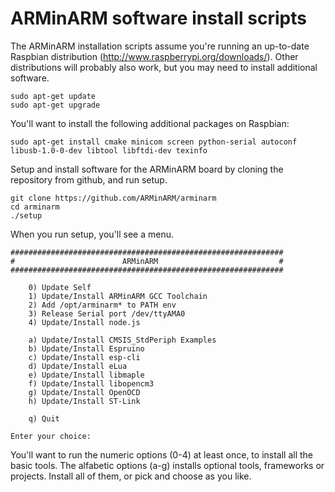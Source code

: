 ARMinARM software install scripts
=================================

The ARMinARM installation scripts assume you're running an up-to-date Raspbian distribution (http://www.raspberrypi.org/downloads/). Other distributions will probably also work, but you may need to install additional software.

    sudo apt-get update
    sudo apt-get upgrade

You'll want to install the following additional packages on Raspbian:

    sudo apt-get install cmake minicom screen python-serial autoconf libusb-1.0-0-dev libtool libftdi-dev texinfo

Setup and install software for the ARMinARM board by cloning the repository from github, and run setup.

    git clone https://github.com/ARMinARM/arminarm
    cd arminarm
    ./setup

When you run setup, you'll see a menu.

    #############################################################
    #                        ARMinARM                           #
    #############################################################
    
        0) Update Self
        1) Update/Install ARMinARM GCC Toolchain
        2) Add /opt/arminarm* to PATH env
        3) Release Serial port /dev/ttyAMA0
        4) Update/Install node.js
    
        a) Update/Install CMSIS_StdPeriph Examples
        b) Update/Install Espruino
        c) Update/Install esp-cli
        d) Update/Install eLua
        e) Update/Install libmaple
        f) Update/Install libopencm3
        g) Update/Install OpenOCD
        h) Update/Install ST-Link
    
        q) Quit
    
    Enter your choice:

You'll want to run the numeric options (0-4) at least once, to install all the basic tools. The alfabetic options (a-g) installs optional tools, frameworks or projects. Install all of them, or pick and choose as you like.
